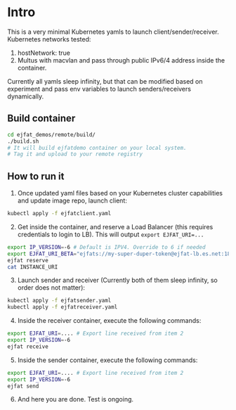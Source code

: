 # Intro

This is a very minimal Kubernetes yamls to launch client/sender/receiver. Kubernetes networks tested:

1. hostNetwork: true
2. Multus with macvlan and pass through public IPv6/4 address inside the container.

Currently all yamls sleep infinity, but that can be modified based on experiment and pass env variables to launch senders/receivers dynamically.

## Build container

```bash
cd ejfat_demos/remote/build/
./build.sh
# It will build ejfatdemo container on your local system.
# Tag it and upload to your remote registry
```

## How to run it

1. Once updated yaml files based on your Kubernetes cluster capabilities and update image repo, launch client:

```bash
kubectl apply -f ejfatclient.yaml
```

2. Get inside the container, and reserve a Load Balancer (this requires credentials to login to LB). This will output `export EJFAT_URI=...`

```bash
export IP_VERSION=-6 # Default is IPV4. Override to 6 if needed
export EJFAT_URI_BETA="ejfats://my-super-duper-token@ejfat-lb.es.net:18008/"
ejfat reserve
cat INSTANCE_URI
```

3. Launch sender and receiver (Currently both of them sleep infinity, so order does not matter):

```bash
kubectl apply -f ejfatsender.yaml
kubectl apply -f ejfatreceiver.yaml
```

4. Inside the receiver container, execute the following commands:

```bash
export EJFAT_URI=.... # Export line received from item 2
export IP_VERSION=-6
ejfat receive
```

5. Inside the sender container, execute the following commands:

```bash
export EJFAT_URI=.... # Export line received from item 2
export IP_VERSION=-6
ejfat send
```

6. And here you are done. Test is ongoing.
